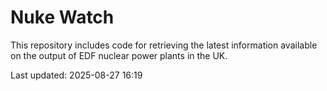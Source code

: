 # Nuke Watch

This repository includes code for retrieving the latest information available on the output of EDF nuclear power plants in the UK.

Last updated: 2025-08-27 16:19